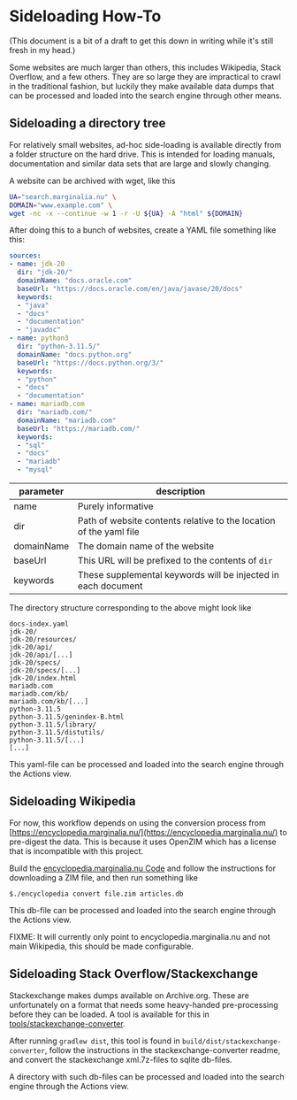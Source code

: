 # Sideloading How-To

(This document is a bit of a draft to get this down in writing
while it's still fresh in my head.)

Some websites are much larger than others, this includes
Wikipedia, Stack Overflow, and a few others.  They are so
large they are impractical to crawl in the traditional fashion,
but luckily they make available data dumps that can be processed
and loaded into the search engine through other means.

## Sideloading a directory tree

For relatively small websites, ad-hoc side-loading is available directly from a
folder structure on the hard drive. This is intended for loading manuals, 
documentation and similar data sets that are large and slowly changing.

A website can be archived with wget, like this

```bash
UA="search.marginalia.nu" \
DOMAIN="www.example.com" \
wget -nc -x --continue -w 1 -r -U ${UA} -A "html" ${DOMAIN}
```

After doing this to a bunch of websites, create a YAML file something like this:

```yaml
sources:
- name: jdk-20
  dir: "jdk-20/"
  domainName: "docs.oracle.com"
  baseUrl: "https://docs.oracle.com/en/java/javase/20/docs"
  keywords:
  - "java"
  - "docs"
  - "documentation"
  - "javadoc"
- name: python3
  dir: "python-3.11.5/"
  domainName: "docs.python.org"
  baseUrl: "https://docs.python.org/3/"
  keywords:
  - "python"
  - "docs"
  - "documentation"
- name: mariadb.com
  dir: "mariadb.com/"
  domainName: "mariadb.com"
  baseUrl: "https://mariadb.com/"
  keywords:
  - "sql"
  - "docs"
  - "mariadb"
  - "mysql"
```

|parameter|description|
|----|----|
|name|Purely informative|
|dir|Path of website contents relative to the location of the yaml file|
|domainName|The domain name of the website|
|baseUrl|This URL will be prefixed to the contents of `dir`|
|keywords|These supplemental keywords will be injected in each document|

The directory structure corresponding to the above might look like

```
docs-index.yaml
jdk-20/
jdk-20/resources/
jdk-20/api/
jdk-20/api/[...]
jdk-20/specs/
jdk-20/specs/[...]
jdk-20/index.html
mariadb.com
mariadb.com/kb/
mariadb.com/kb/[...]
python-3.11.5
python-3.11.5/genindex-B.html
python-3.11.5/library/
python-3.11.5/distutils/
python-3.11.5/[...]
[...]
```

This yaml-file can be processed and loaded into the search engine through the
Actions view.

## Sideloading Wikipedia

For now, this workflow depends on using the conversion process from
[https://encyclopedia.marginalia.nu/](https://encyclopedia.marginalia.nu/)
to pre-digest the data.  This is because it uses OpenZIM which has a
license that is incompatible with this project.

Build the [encyclopedia.marginalia.nu Code](https://github.com/MarginaliaSearch/encyclopedia.marginalia.nu)
and follow the instructions for downloading a ZIM file, and then run something like

```$./encyclopedia convert file.zim articles.db```

This db-file can be processed and loaded into the search engine through the
Actions view.

FIXME: It will currently only point to encyclopedia.marginalia.nu and not main Wikipedia,
this should be made configurable.

## Sideloading Stack Overflow/Stackexchange

Stackexchange makes dumps available on Archive.org.  These are unfortunately on a format that 
needs some heavy-handed pre-processing before they can be loaded.  A tool is available for 
this in [tools/stackexchange-converter](../code/tools/stackexchange-converter).

After running `gradlew dist`, this tool is found in `build/dist/stackexchange-converter`,
follow the instructions in the stackexchange-converter readme, and
convert the stackexchange xml.7z-files to sqlite db-files. 

A directory with such db-files can be processed and loaded into the 
search engine through the Actions view.
